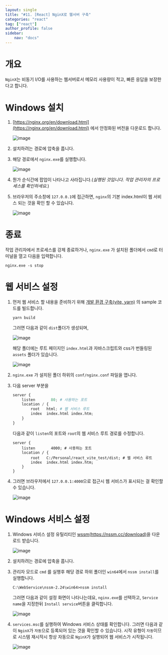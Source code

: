 ```yaml
---
layout: single
title: "#11. [React] NginX로 웹서버 구축"
categories: "react"
tag: ["react"]
author_profile: false
sidebar: 
    nav: "docs"
---
```


# 개요

`NginX`는 비동기 I/O를 사용하는 웹서버로서 메모리 사용량이 적고, 빠른 응답을 보장한다고 합니다.

# Windows 설치

1. [https://nginx.org/en/download.html](https://nginx.org/en/download.html) 에서 안정화된 버전을 다운로드 합니다.

    ![image](https://github.com/user-attachments/assets/3702834d-4a6e-405c-894a-b9d24377dc94)

2. 설치하려는 경로에 압축을 풉니다.

3. 해당 경로에서 `nginx.exe`를 실행합니다.

    ![image](https://github.com/user-attachments/assets/88a89425-63f4-4d1a-a904-b04c0a1c471d)

4. 뭔가 순식간에 팝업이 나타나고 사라집니다.(*실행된 것입니다. 작업 관리자의 프로세스를 확인하세요.*)

5. 브라우저의 주소창에 `127.0.0.1`에 접근하면, `nginx`의 기본 index.html이 웹 서비스 되는 것을 확인 할 수 있습니다.

    ![image](https://github.com/user-attachments/assets/0053705b-22d4-448c-b433-f85531328a6f)

# 종료

작업 관리자에서 프로세스를 강제 종료하거나, `nginx.exe` 가 설치된 폴더에서 `cmd`로 터미널을 열고 다음을 입력합니다.

```
nginx.exe -s stop
```

# 웹 서비스 설정

1. 먼저 웹 서비스 할 내용을 준비하기 위해 [개발 환경 구축(vite, yarn)](https://tango1202.github.io/react/react-config-vite/) 의 sample 코드를 빌드합니다.

    ```
    yarn build
    ```

    그러면 다음과 같이 `dist`폴더가 생성되며,

    ![image](https://github.com/user-attachments/assets/3dba0e8f-dc07-4394-8ec0-41066c5716af)

    해당 폴더에는 루트 페이지인 `index.html`과 자바스크립트와 css가 번들링된 `assets` 폴더가 있습니다.

    ![image](https://github.com/user-attachments/assets/afbd47c9-b3b5-4096-ae60-074233a8af3e)


2. `nginx.exe` 가 설치된 폴더 하위의 `conf/nginx.conf` 파일을 엽니다.


3. 다음 server 부분을 

    ```python
    server {
        listen       80; # 사용하는 포트
        location / {
            root   html; # 웹 서비스 루트
            index  index.html index.htm;
        }
    }
    ```

    다음과 같이 `listen`의 포트와 `root`의 웹 서비스 루트 경로를 수정합니다.

    ```
    server {
        listen       4000; # 사용하는 포트
        location / {
            root   C:/Personal/react_vite_test/dist; # 웹 서비스 루트
            index  index.html index.htm;
        }
    }
    ```

4. 그러면 브라우저에서 `127.0.0.1:4000`으로 접근시 웹 서비스가 표시되는 걸 확인할 수 있습니다.

    ![image](https://github.com/user-attachments/assets/fb8b9c7d-1c5c-483b-a9ec-50f1112bb676)

# Windows 서비스 설정

1. Windows 서비스 설정 유틸리티인 [wssm(https://nssm.cc/download)](https://nssm.cc/download)을 다운로드 받습니다.

    ![image](https://github.com/user-attachments/assets/189d81ac-516c-4ec8-8efd-81fe77f06029)

2. 설치하려는 경로에 압축을 풉니다.

3. 관리자 모드로 `cmd` 를 실행후 해당 경로 하위 폴더인 `win64`에서 `nssm install`를 실행합니다.

    ```
    C:\WebService\nssm-2.24\win64>nssm install
    ```

    그러면 다음과 같이 설정 화면이 나타나는데요, `nginx.exe`를 선택하고, `Service name`을 지정한뒤 `Install service`버튼을 클릭합니다.

    ![image](https://github.com/user-attachments/assets/1e1ada00-c6ab-4b74-a34f-56e1b9dec09c)

4. `services.msc`를 실행하여 Windows 서비스 상태를 확인합니다. 그러면 다음과 같이 `NginX`가 `자동`으로 등록되어 있는 것을 확인할 수 있습니다. 시작 유형이 `자동`이므로 시스템 재시작시 항상 자동으로 `NginX`가 실행되어 웹 서비스가 시작됩니다.

    ![image](https://github.com/user-attachments/assets/fb273bbd-c680-4f62-a693-7b5ad50d67c9)
